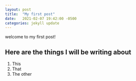 ```yaml
---
layout: post
title:  "My first post"
date:   2021-02-07 19:42:00 -0500
categories: jekyll update
---
```

welcome to my first post!

## Here are the things I will be writing about
1. This
2. That
3. The other
